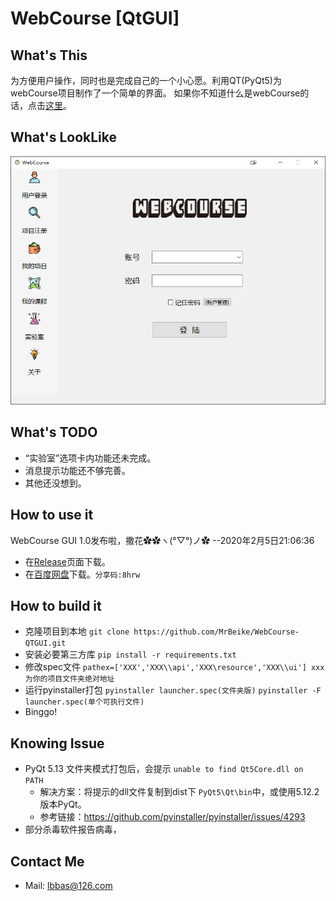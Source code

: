 # WebCourse [QtGUI]

## What's This 
为方便用户操作，同时也是完成自己的一个小心愿。利用QT(PyQt5)为webCourse项目制作了一个简单的界面。
如果你不知道什么是webCourse的话，点击[这里](https://github.com/MrBeike/webCourse)。

## What's LookLike
<img src="screenshot.png">

## What's TODO
- “实验室”选项卡内功能还未完成。
- 消息提示功能还不够完善。
- 其他还没想到。
  
## How to use it
  WebCourse GUI 1.0发布啦，撒花✿✿ヽ(°▽°)ノ✿  --2020年2月5日21:06:36
- 在[Release](https://github.com/MrBeike/WebCourse-QTGUI/releases)页面下载。
- 在[百度网盘](https://pan.baidu.com/s/1mBzYuhjLF5DRChnxUdEw2g)下载。`分享码:8hrw`

## How to build it
+ 克隆项目到本地    `git clone https://github.com/MrBeike/WebCourse-QTGUI.git`
+ 安装必要第三方库   `pip install -r requirements.txt`
+ 修改spec文件   `pathex=['XXX','XXX\\api','XXX\resource','XXX\\ui'] xxx为你的项目文件夹绝对地址`
+ 运行pyinstaller打包  `pyinstaller launcher.spec(文件夹版)`  `pyinstaller -F launcher.spec(单个可执行文件)`
+ Binggo!

## Knowing Issue
+ PyQt 5.13 文件夹模式打包后，会提示 `unable to find Qt5Core.dll on PATH` 
  - 解决方案：将提示的dll文件复制到dist下 `PyQt5\Qt\bin`中，或使用5.12.2版本PyQt。
  - 参考链接：https://github.com/pyinstaller/pyinstaller/issues/4293
+ 部分杀毒软件报告病毒，
## Contact Me
- Mail: lbbas@126.com

